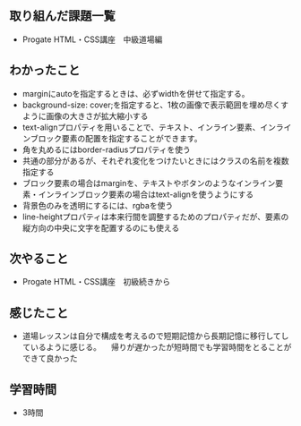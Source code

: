 ## 取り組んだ課題一覧
  - Progate HTML・CSS講座　中級道場編
## わかったこと
  - marginにautoを指定するときは、必ずwidthを併せて指定する。
  - background-size: cover;を指定すると、1枚の画像で表示範囲を埋め尽くすように画像の大きさが拡大縮小する
  - text-alignプロパティを用いることで、テキスト、インライン要素、インラインブロック要素の配置を指定することができます。
  - 角を丸めるにはborder-radiusプロパティを使う
  - 共通の部分があるが、それぞれ変化をつけたいときにはクラスの名前を複数指定する
  - ブロック要素の場合はmarginを、テキストやボタンのようなインライン要素・インラインブロック要素の場合はtext-alignを使うようにする
  - 背景色のみを透明にするには、rgbaを使う
  - line-heightプロパティは本来行間を調整するためのプロパティだが、要素の縦方向の中央に文字を配置するのにも使える
## 次やること
  - Progate HTML・CSS講座　初級続きから
## 感じたこと
- 道場レッスンは自分で構成を考えるので短期記憶から長期記憶に移行してしているように感じる。
　帰りが遅かったが短時間でも学習時間をとることができて良かった
## 学習時間
- 3時間
